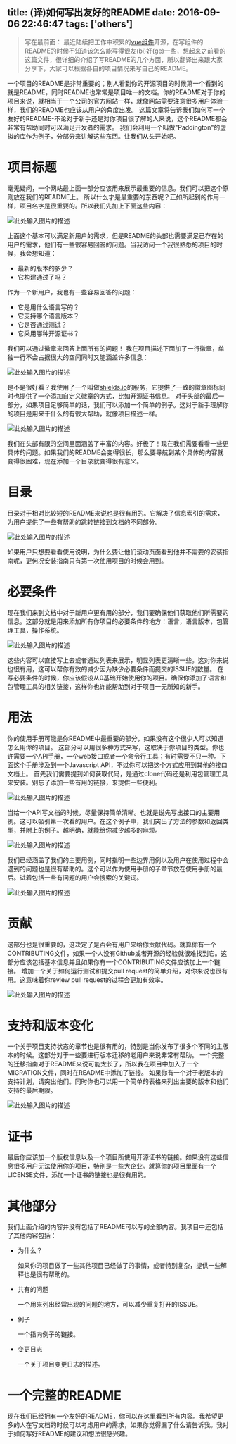 title: (译)如何写出友好的README
date: 2016-09-06 22:46:47
tags: ['others']
---
> 写在最前面：
最近陆续把工作中积累的[vue组件](https://github.com/lakb248)开源，在写组件的README的时候不知道该怎么能写得很友(bi)好(ge)一些，想起来之前看的这篇文件，很详细的介绍了写README的几个方面，所以翻译出来跟大家分享下，大家可以根据各自的项目情况来写自己的README。

一个项目的README是非常重要的；别人看到你的开源项目的时候第一个看到的就是README，同时README也常常是项目唯一的文档。你的README对于你的项目来说，就相当于一个公司的官方网站一样，就像网站需要注意很多用户体验一样，我们的README也应该从用户的角度出发。
这篇文章将告诉我们如何写一个友好的README-不论对于新手还是对你项目很了解的人来说，这个README都会非常有帮助同时可以满足开发者的需求。
我们会利用一个叫做"Paddington"的虚拟的库作为例子，分部分来讲解这些东西。让我们从头开始吧。

# 项目标题
毫无疑问，一个网站最上面一部分应该用来展示最重要的信息。我们可以把这个原则放在我们的README上。
所以什么才是最重要的东西呢？正如所起到的作用一样，项目名字是很重要的。所以我们先加上下面这些内容：

![此处输入图片的描述][1]

上面这个基本可以满足新用户的需求，但是README的头部也需要满足已存在的用户的需求，他们有一些很容易回答的问题。当我访问一个我很熟悉的项目的时候，我会想知道：

+ 最新的版本的多少？
+ 它构建通过了吗？

作为一个新用户，我也有一些容易回答的问题：

+ 它是用什么语言写的？
+ 它支持哪个语言版本？
+ 它是否通过测试？
+ 它采用哪种开源证书？

我们可以通过徽章来回答上面所有的问题！
我在项目描述下面加了一行徽章，单独一行不会占据很大的空间同时又能涵盖许多信息：

![此处输入图片的描述][2]

是不是很好看？我使用了一个叫做[shields.io](http://shields.io/)的服务，它提供了一致的徽章图标同时也提供了一个添加自定义徽章的方式，比如开源证书信息。
对于头部的最后一部分，如果项目足够简单的话，我们可以添加一个简单的例子。这对于新手理解你的项目是用来干什么的有很大帮助，就像项目描述一样。

![此处输入图片的描述][3]

我们在头部有限的空间里面涵盖了丰富的内容。好极了！现在我们需要看看一些更具体的问题。如果我们的README会变得很长，那么要导航到某个具体的内容就变得很困难，现在添加一个目录就变得很有意义。
# 目录
目录对于相对比较短的README来说也是很有用的。它解决了信息索引的需求，为用户提供了一些有帮助的跳转链接到文档的不同部分。

![此处输入图片的描述][4]

如果用户只想要看看使用说明，为什么要让他们滚动页面看到他并不需要的安装指南呢，更何况安装指南只有第一次使用项目的时候会用到。

# 必要条件
现在我们来到文档中对于新用户更有用的部分，我们要确保他们获取他们所需要的信息。这部分就是用来添加所有你项目的必要条件的地方：语言，语言版本，包管理工具，操作系统。

![此处输入图片的描述][5]

这些内容可以直接写上去或者通过列表来展示，明显列表更清晰一些。这对你来说也很有用，这可以帮你有效的减少因为缺少必要条件而提交的ISSUE的数量。
在写必要条件的时候，你应该假设从0基础开始使用你的项目。确保你添加了语言和包管理工具的相关链接，这样你也许能帮助到对于项目一无所知的新手。

# 用法
你的使用手册可能是你README中最重要的部分，如果没有这个很少人可以知道怎么用你的项目。
这部分可以用很多种方式来写，这取决于你项目的类型。你也许需要一个API手册，一个web接口或者一个命令行工具；有时需要不只一种。下面这个手册涉及到一个Javascript API，不过你可以把这个方式应用到其他的接口文档上。
首先我们需要提到如何获取代码，是通过clone代码还是利用包管理工具来安装。别忘了添加一些有用的链接，来提供一些便利。

![此处输入图片的描述][6]

当给一个API写文档的时候，尽量保持简单清晰。也就是说先写出接口的主要用例。这可以吸引第一次看的用户。在这个例子中，我们突出了方法的参数和返回类型，并附上的例子。越明确，就能给你减少越多的麻烦。

![此处输入图片的描述][7]

我们已经涵盖了我们的主要用例，同时指明一些边界用例以及用户在使用过程中会遇到的问题也是很有帮助的。这个可以作为使用手册的子章节放在使用手册的最后。试着包括一些有问题的用户会搜索的关键词。

![此处输入图片的描述][8]

# 贡献

这部分也是很重要的，这决定了是否会有用户来给你贡献代码。就算你有一个CONTRIBUTING文件，如果一个人没有Github或者开源的经验就很难找到它。这部分应该包括基本信息并且如果你有一个CONTRIBUTING文件应该加上一个链接。
增加一个关于如何运行测试和提交pull request的简单介绍，对你来说也很有用。这意味着你review pull request的过程会更加有效率。

![此处输入图片的描述][9]

# 支持和版本变化
一个关于项目支持状态的章节也是很有用的，特别是当你发布了很多个不同的主版本的时候。这部分对于一些要进行版本迁移的老用户来说非常有帮助。
一个完整的迁移指南对于README来说可能太长了，所以我在项目中加入了一个MIGRATION文件，同时在README中添加了链接。
如果你有一个对于老版本的支持计划，请突出他们。同时你也可以用一个简单的表格来列出主要的版本和他们支持的最后期限。

![此处输入图片的描述][10]

# 证书

最后你应该加一个版权信息以及一个项目所使用开源证书的链接。如果没有这些信息很多用户无法使用你的项目，特别是一些大企业。就算你的项目里面有一个LICENSE文件，添加一个证书的链接也是很有用的。

# 其他部分
我们上面介绍的内容并没有包括了README可以写的全部内容。我项目中还包括了其他内容包括：

+ 为什么？

    如果你的项目做了一些其他项目已经做了的事情，或者特别复杂，提供一些解释也是很有帮助的。

+ 共有的问题

    一个用来列出经常出现的问题的地方，可以减少重复打开的ISSUE。

+ 例子

    一个指向例子的链接。

+ 变更日志

    一个关于项目变更日志的描述。

# 一个完整的README

现在我们已经拥有一个友好的README，你可以在[这里](https://gist.github.com/rowanmanning/77f31b2392dda1b58674#file-readme-md)看到所有内容。我希望更多的人在写文档的时候可以考虑用户的需求，如果你觉得漏了什么请告诉我。我对于如何写好README的建议和想法很感兴趣。

  [1]: http://rowanmanning.com/media/images/posts/writing-a-friendly-readme/heading-01.png
  [2]: http://rowanmanning.com/media/images/posts/writing-a-friendly-readme/heading-02.png
  [3]: http://rowanmanning.com/media/images/posts/writing-a-friendly-readme/heading-03.png
  [4]: http://rowanmanning.com/media/images/posts/writing-a-friendly-readme/table-of-contents-01.png
  [5]: http://rowanmanning.com/media/images/posts/writing-a-friendly-readme/requirements-01.png
  [6]: http://rowanmanning.com/media/images/posts/writing-a-friendly-readme/usage-01.png
  [7]: http://rowanmanning.com/media/images/posts/writing-a-friendly-readme/usage-02.png
  [8]: http://rowanmanning.com/media/images/posts/writing-a-friendly-readme/usage-03.png
  [9]: http://rowanmanning.com/media/images/posts/writing-a-friendly-readme/contributing-01.png
  [10]: http://rowanmanning.com/media/images/posts/writing-a-friendly-readme/support-and-migration-01.png
